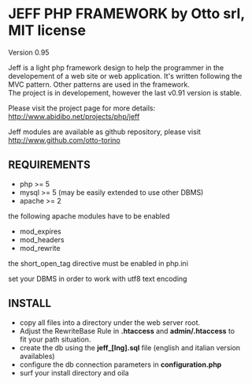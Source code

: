 JEFF PHP FRAMEWORK by Otto srl, MIT license
===================================================================

Version 0.95

Jeff is a light php framework design to help the programmer in the 
developement of a web site or web application. It's written
following the MVC pattern. Other patterns are used in the
framework.   
The project is in developement, however the last v0.91 version is stable.

Please visit the project page for more details:   
http://www.abidibo.net/projects/php/jeff

Jeff modules are available as github repository, please visit    
http://www.github.com/otto-torino

REQUIREMENTS
------------
- php >= 5   
- mysql >= 5 (may be easily extended to use other DBMS)   
- apache >= 2   

the following apache modules have to be enabled   
- mod_expires   
- mod_headers   
- mod_rewrite   

the short_open_tag directive must be enabled in php.ini   

set your DBMS in order to work with utf8 text encoding  
 
INSTALL
--------

* copy all files into a directory under the web server root.   
* Adjust the RewriteBase Rule in **.htaccess** and **admin/.htaccess** to   
fit your path situation.
* create the db using the **jeff_[lng].sql** file (english and italian version availables)
* configure the db connection parameters in **configuration.php**
* surf your install directory and oila

